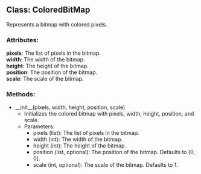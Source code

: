 
## Class: ColoredBitMap

Represents a bitmap with colored pixels.

### Attributes:

**pixels**: The list of pixels in the bitmap.  
**width**: The width of the bitmap.  
**height**: The height of the bitmap.  
**position**: The position of the bitmap.  
**scale**: The scale of the bitmap.

### Methods:

* \_\_init\_\_(pixels, width, height, position, scale)  
  * Initializes the colored bitmap with pixels, width, height, position, and scale.  
  * Parameters:  
    * pixels (list): The list of pixels in the bitmap.  
    * width (int): The width of the bitmap.  
    * height (int): The height of the bitmap.  
    * position (list, optional): The position of the bitmap. Defaults to \[0, 0\].  
    * scale (int, optional): The scale of the bitmap. Defaults to 1\.
